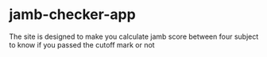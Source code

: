 # jamb-checker-app
The site is designed to make you calculate jamb score between four subject to know if you passed the cutoff mark or not

